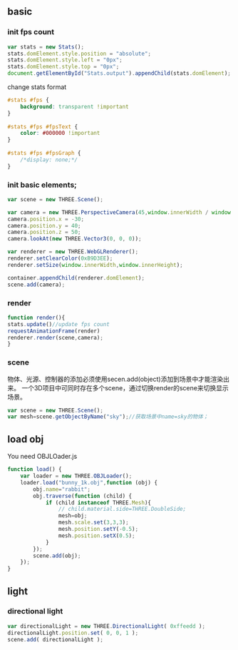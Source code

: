 ## basic

### init fps count
```js
var stats = new Stats();
stats.domElement.style.position = "absolute";
stats.domElement.style.left = "0px";
stats.domElement.style.top = "0px";
document.getElementById("Stats.output").appendChild(stats.domElement);
```

change stats format
```css
#stats #fps {
    background: transparent !important
}
            
#stats #fps #fpsText {
    color: #000000 !important
}
            
#stats #fps #fpsGraph {
    /*display: none;*/
}
```

### init basic elements;

```js
var scene = new THREE.Scene();

var camera = new THREE.PerspectiveCamera(45,window.innerWidth / window.innerHeight, 0.1, 1000);
camera.position.x = -30;
camera.position.y = 40;
camera.position.z = 50;
camera.lookAt(new THREE.Vector3(0, 0, 0));

var renderer = new THREE.WebGLRenderer();
renderer.setClearColor(0xB9D3EE);
renderer.setSize(window.innerWidth,window.innerHeight);

container.appendChild(renderer.domElement);
scene.add(camera);
```

### render
```js
function render(){
stats.update()//update fps count
requestAnimationFrame(render)
renderer.render(scene,camera);
}
```
### scene
物体、光源、控制器的添加必须使用secen.add(object)添加到场景中才能渲染出来。
一个3D项目中可同时存在多个scene，通过切换render的scene来切换显示场景。
```js
var scene = new THREE.Scene();
var mesh=scene.getObjectByName("sky");//获取场景中name=sky的物体；
```

## load obj
You need OBJLOader.js

```js
function load() {
    var loader = new THREE.OBJLoader();
    loader.load("bunny_1k.obj",function (obj) {
        obj.name="rabbit";
        obj.traverse(function (child) {
            if (child instanceof THREE.Mesh){
                // child.material.side=THREE.DoubleSide;
                mesh=obj;
                mesh.scale.set(3,3,3);
                mesh.position.setY(-0.5);
                mesh.position.setX(0.5);
            }
        });
        scene.add(obj);
    });
}
```

## light

### directional light
```js
var directionalLight = new THREE.DirectionalLight( 0xffeedd );
directionalLight.position.set( 0, 0, 1 );
scene.add( directionalLight );
```